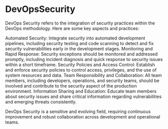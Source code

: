# DevOpsSecurity


DevOps Security refers to the integration of security practices within the DevOps methodology. Here are some key aspects and practices:

Automated Security: Integrate security into automated development pipelines, including security testing and code scanning to detect and fix security vulnerabilities early in the development stages.
Monitoring and Rapid Response: Security exceptions should be monitored and addressed promptly, including incident diagnosis and quick response to security issues within a short timeframe.
Security Policies and Access Control: Establish and enforce security policies to control access, privileges, and the use of system resources and data.
Team Responsibility and Collaboration: All team members, including developers, operations, and security teams, should be involved and contribute to the security aspect of the production environment.
Information Sharing and Education: Educate team members about security issues and share critical information regarding vulnerabilities and emerging threats consistently.

DevOps Security is a sensitive and evolving field, requiring continuous improvement and robust collaboration across development and operational teams.
